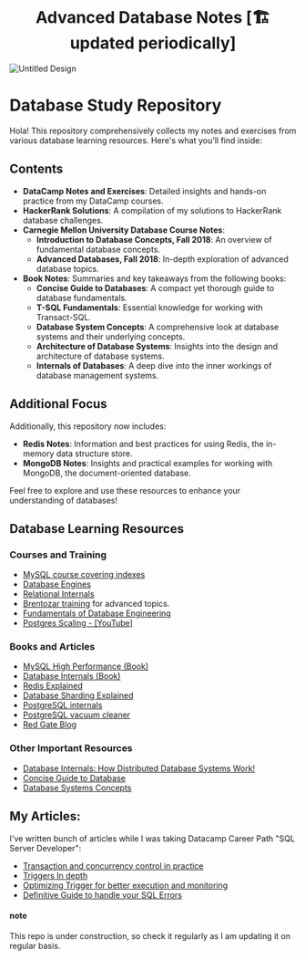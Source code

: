 <h1 align="center">Advanced Database Notes [🏗 updated periodically]</h1>

![Untitled Design](https://user-images.githubusercontent.com/42917814/209810128-4d37e43b-a33d-4394-928c-38879c2f3b22.png)

# Database Study Repository

Hola! This repository comprehensively collects my notes and exercises from various database learning resources. Here's what you'll find inside:

## Contents

- **DataCamp Notes and Exercises**: Detailed insights and hands-on practice from my DataCamp courses.
- **HackerRank Solutions**: A compilation of my solutions to HackerRank database challenges.
- **Carnegie Mellon University Database Course Notes**:
  - **Introduction to Database Concepts, Fall 2018**: An overview of fundamental database concepts.
  - **Advanced Databases, Fall 2018**: In-depth exploration of advanced database topics.
- **Book Notes**: Summaries and key takeaways from the following books:
  - **Concise Guide to Databases**: A compact yet thorough guide to database fundamentals.
  - **T-SQL Fundamentals**: Essential knowledge for working with Transact-SQL.
  - **Database System Concepts**: A comprehensive look at database systems and their underlying concepts.
  - **Architecture of Database Systems**: Insights into the design and architecture of database systems.
  - **Internals of Databases**: A deep dive into the inner workings of database management systems.

## Additional Focus

Additionally, this repository now includes:

- **Redis Notes**: Information and best practices for using Redis, the in-memory data structure store.
- **MongoDB Notes**: Insights and practical examples for working with MongoDB, the document-oriented database.

Feel free to explore and use these resources to enhance your understanding of databases!
## Database Learning Resources

### Courses and Training
- [MySQL course covering indexes](https://planetscale.com/learn/courses/mysql-for-developers)
- [Database Engines](https://www.udemy.com/course/database-engines-crash-course/?couponCode=ST16MT70224)
- [Relational Internals](https://www.youtube.com/playlist?list=PLE8kQVoC67PzGwMMsSk3C8MvfAqcYjusF)
- [Brentozar training](https://training.brentozar.com/courses) for advanced topics.
- [Fundamentals of Database Engineering](https://www.udemy.com/course/database-engines-crash-course/)
- [Postgres Scaling - [YouTube]](https://www.youtube.com/c/ScalingPostgres/videos)

### Books and Articles
- [MySQL High Performance (Book)](https://www.oreilly.com/library/view/high-performance-mysql/9781492080503/)
- [Database Internals (Book)](https://www.oreilly.com/library/view/database-internals/9781492040330/)
- [Redis Explained](https://architecturenotes.co/p/redis)
- [Database Sharding Explained](https://architecturenotes.co/p/database-sharding-explained)
- [PostgreSQL internals](http://www.interdb.jp/pg/pgsql01.html)
- [PostgreSQL vacuum cleaner](https://www.red-gate.com/simple-talk/databases/postgresql/uncovering-the-mysteries-of-postgresql-auto-vacuum/)
- [Red Gate Blog](https://www.red-gate.com/blog/database-development)

### Other Important Resources
- [Database Internals: How Distributed Database Systems Work!](https://www.oreilly.com/library/view/database-internals/9781492040330/)
- [Concise Guide to Database](https://www.oreilly.com/library/view/concise-guide-to/9780128043991/)
- [Database Systems Concepts](https://www.db-book.com/)


## My Articles:
I've written bunch of articles while I was taking Datacamp Career Path "SQL Server Developer":
- <a href="https://meska54.hashnode.dev/transactions-concurrency-control-theory-and-practice">Transaction and concurrency control in practice</a>
- <a href="https://meska54.hashnode.dev/triggers-in-depth-part-2">Triggers In depth</a>
- <a href="https://meska54.hashnode.dev/how-to-properly-optimize-triggers-in-t-sql-part-3">Optimizing Trigger for better execution and monitoring</a>
- <a href="https://meska54.hashnode.dev/how-to-handle-t-sql-errors-efficiently">Definitive Guide to handle your SQL Errors </a>

#### note
This repo is under construction, so check it regularly as I am updating it on regular basis.
